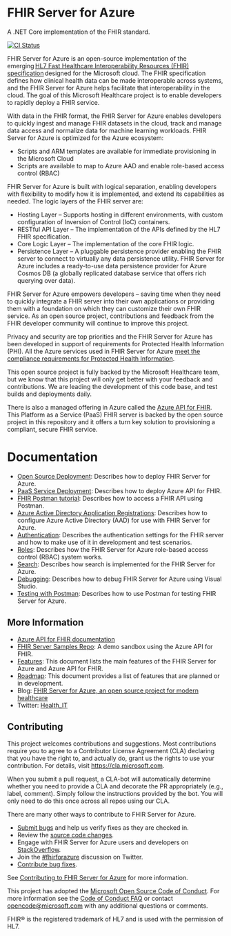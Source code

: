 # FHIR Server for Azure

A .NET Core implementation of the FHIR standard.

[![CI Status](https://microsofthealthoss.vsrm.visualstudio.com/_apis/public/Release/badge/7621b231-1a7d-4364-935b-2f72b911c43d/1/1)](https://microsofthealthoss.visualstudio.com/FhirServer/_releases2)

FHIR Server for Azure is an open-source implementation of the emerging [HL7 Fast Healthcare Interoperability Resources (FHIR) specification](https://www.hl7.org/fhir/) designed for the Microsoft cloud. The FHIR specification defines how clinical health data can be made interoperable across systems, and the FHIR Server for Azure helps facilitate that interoperability in the cloud. The goal of this Microsoft Healthcare project is to enable developers to rapidly deploy a FHIR service.
 
With data in the FHIR format, the FHIR Server for Azure enables developers to quickly ingest and manage FHIR datasets in the cloud, track and manage data access and normalize data for machine learning workloads. FHIR Server for Azure is optimized for the Azure ecosystem: 
* Scripts and ARM templates are available for immediate provisioning in the Microsoft Cloud 
* Scripts are available to map to Azure AAD and enable role-based access control (RBAC) 

FHIR Server for Azure is built with logical separation, enabling developers with flexibility to modify how it is implemented, and extend its capabilities as needed. The logic layers of the FHIR server are:

* Hosting Layer – Supports hosting in different environments, with custom configuration of Inversion of Control (IoC) containers.
* RESTful API Layer – The implementation of the APIs defined by the HL7 FHIR specification.
* Core Logic Layer – The implementation of the core FHIR logic.
* Persistence Layer – A pluggable persistence provider enabling the FHIR server to connect to virtually any data persistence utility. FHIR Server for Azure includes a ready-to-use data persistence provider for Azure Cosmos DB (a globally replicated database service that offers rich querying over data).

FHIR Server for Azure empowers developers – saving time when they need to quickly integrate a FHIR server into their own applications or providing them with a foundation on which they can customize their own FHIR service. As an open source project, contributions and feedback from the FHIR developer community will continue to improve this project.

Privacy and security are top priorities and the FHIR Server for Azure has been developed in support of requirements for Protected Health Information (PHI). All the Azure services used in FHIR Server for Azure [meet the compliance requirements for Protected Health Information](https://www.microsoft.com/en-us/trustcenter/compliance/complianceofferings).

This open source project is fully backed by the Microsoft Healthcare team, but we know that this project will only get better with your feedback and contributions. We are leading the development of this code base, and test builds and deployments daily.

There is also a managed offering in Azure called the [Azure API for FHIR](https://azure.microsoft.com/services/azure-api-for-fhir/). This Platform as a Service (PaaS) FHIR server is backed by the open source project in this repository and it offers a turn key solution to provisioning a compliant, secure FHIR service.

# Documentation

- [Open Source Deployment](https://docs.microsoft.com/en-us/azure/healthcare-apis/fhir-oss-portal-quickstart): Describes how to deploy FHIR Server for Azure.
- [PaaS Service Deployment](https://docs.microsoft.com/en-us/azure/healthcare-apis/fhir-paas-portal-quickstart): Describes how to deploy Azure API for FHIR.
- [FHIR Postman tutorial](https://docs.microsoft.com/en-us/azure/healthcare-apis/access-fhir-postman-tutorial): Describes how to access a FHIR API using Postman.
- [Azure Active Directory Application Registrations](docs/PortalAppRegistration.md): Describes how to configure Azure Active Directory (AAD) for use with FHIR Server for Azure.
- [Authentication](docs/Authentication.md): Describes the authentication settings for the FHIR server and how to make use of it in development and test scenarios.
- [Roles](docs/Roles.md): Describes how the FHIR Server for Azure role-based access control (RBAC) system works.
- [Search](docs/Search.md): Describes how search is implemented for the FHIR Server for Azure.
- [Debugging](docs/HowToDebug.md): Describes how to debug FHIR Server for Azure using Visual Studio.
- [Testing with Postman](docs/PostmanTesting.md): Describes how to use Postman for testing FHIR Server for Azure.

## More Information

* [Azure API for FHIR documentation](https://docs.microsoft.com/azure/healthcare-apis/)
* [FHIR Server Samples Repo](https://github.com/Microsoft/fhir-server-samples): A demo sandbox using the Azure API for FHIR.
* [Features](https://docs.microsoft.com/en-us/azure/healthcare-apis/fhir-features-supported): This document lists the main features of the FHIR Server for Azure and Azure API for FHIR.
* [Roadmap](docs/Roadmap.md): This document provides a list of features that are planned or in development.
* Blog: [FHIR Server for Azure, an open source project for modern healthcare](https://cloudblogs.microsoft.com/industry-blog/industry/health/fhir-server-for-azure-an-open-source-project-for-cloud-based-health-solutions/)
* Twitter: [Health_IT](https://twitter.com/Health_IT)

## Contributing
This project welcomes contributions and suggestions.  Most contributions require you to agree to a
Contributor License Agreement (CLA) declaring that you have the right to, and actually do, grant us
the rights to use your contribution. For details, visit https://cla.microsoft.com.

When you submit a pull request, a CLA-bot will automatically determine whether you need to provide
a CLA and decorate the PR appropriately (e.g., label, comment). Simply follow the instructions
provided by the bot. You will only need to do this once across all repos using our CLA.

There are many other ways to contribute to FHIR Server for Azure.
* [Submit bugs](https://github.com/Microsoft/fhir-server/issues) and help us verify fixes as they are checked in.
* Review the [source code changes](https://github.com/Microsoft/fhir-server/pulls).
* Engage with FHIR Server for Azure users and developers on [StackOverflow](https://stackoverflow.com/questions/tagged/fhir-server-for-azure).
* Join the [#fhirforazure](https://twitter.com/hashtag/fhirserverforazure?f=tweets&vertical=default) discussion on Twitter.
* [Contribute bug fixes](CONTRIBUTING.md).

See [Contributing to FHIR Server for Azure](CONTRIBUTING.md) for more information.

This project has adopted the [Microsoft Open Source Code of Conduct](https://opensource.microsoft.com/codeofconduct/).
For more information see the [Code of Conduct FAQ](https://opensource.microsoft.com/codeofconduct/faq/) or
contact [opencode@microsoft.com](mailto:opencode@microsoft.com) with any additional questions or comments.

FHIR&reg; is the registered trademark of HL7 and is used with the permission of HL7. 
